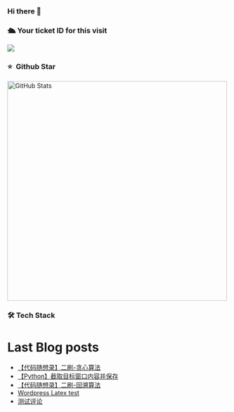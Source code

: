 ### Hi there 👋

<!--
**doraemon-hub-art/doraemon-hub-art** is a ✨ _special_ ✨ repository because its `README.md` (this file) appears on your GitHub profile.

Here are some ideas to get you started:

- 🔭 I’m currently working on ...

- 🌱 I’m currently learning ...

- 👯 I’m looking to collaborate on ...

- 🤔 I’m looking for help with ...

- 💬 Ask me about ...

- 📫 How to reach me: ...

- 😄 Pronouns: ...

- ⚡ Fun fact: ...
  -->

  

### **🛳** **Your ticket ID for this visit**

<img src="https://profile-counter.glitch.me/doraemon-hub-art/count.svg" />

### ⭐️ &nbsp;Github Star

<img width="500px"  alt="GitHub Stats" src="https://github-readme-stats.vercel.app/api?username=doraemon-hub-art&count_private=true&show_icons=true"/>

### **🛠** **Tech Stack**

# Last Blog posts
<!-- BLOG-POST-LIST:START -->
- [【代码随想录】二刷-贪心算法](https://banshengua.top/596-2/)
- [【Python】截取目标窗口内容并保存](https://banshengua.top/%e3%80%90python%e3%80%91%e6%88%aa%e5%8f%96%e7%9b%ae%e6%a0%87%e7%aa%97%e5%8f%a3%e5%86%85%e5%ae%b9%e5%b9%b6%e4%bf%9d%e5%ad%98/)
- [【代码随想录】二刷-回溯算法](https://banshengua.top/%e3%80%90%e4%bb%a3%e7%a0%81%e9%9a%8f%e6%83%b3%e5%bd%95%e3%80%91%e4%ba%8c%e5%88%b7-%e5%9b%9e%e6%ba%af%e7%ae%97%e6%b3%95/)
- [Wordpress Latex test](https://banshengua.top/wordpress-latex-test/)
- [测试评论](https://banshengua.top/%e6%b5%8b%e8%af%95%e8%af%84%e8%ae%ba/)
<!-- BLOG-POST-LIST:END -->


